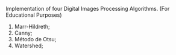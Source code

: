 Implementation of four Digital Images Processing Algorithms. (For Educational Purposes)

1. Marr-Hildreth;
2. Canny;
3. Método de Otsu;
4. Watershed; 
